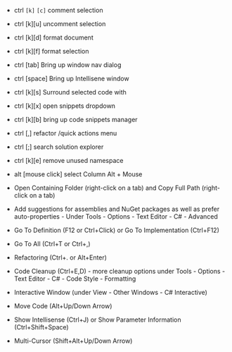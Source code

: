 - ctrl ```[k]``` ```[c]``` comment selection
- ctrl [k][u] uncomment selection
- ctrl [k][d] format document
- ctrl [k][f] format selection
- ctrl [tab] Bring up window nav dialog
- ctrl [space]  Bring up Intellisene window
- ctrl [k][s] Surround selected code with
- ctrl [k][x] open snippets dropdown
- ctrl [k][b] bring up code snippets manager
- ctrl [,] refactor /quick actions menu
- ctrl [;] search solution explorer
- ctrl [k][e] remove unused namespace
- alt [mouse click] select Column Alt + Mouse

- Open Containing Folder (right-click on a tab) and Copy Full Path (right-click on a tab)
- Add suggestions for assemblies and NuGet packages as well as prefer auto-properties - Under Tools - Options - Text Editor - C# - Advanced
- Go To Definition (F12 or Ctrl+Click) or Go To Implementation (Ctrl+F12)
- Go To All (Ctrl+T or Ctrl+,)
- Refactoring (Ctrl+. or Alt+Enter)
- Code Cleanup (Ctrl+E,D) - more cleanup options under Tools - Options - Text Editor - C# - Code Style - Formatting
- Interactive Window (under View - Other Windows - C# Interactive)
- Move Code (Alt+Up/Down Arrow)
- Show Intellisense (Ctrl+J) or Show Parameter Information (Ctrl+Shift+Space)
- Multi-Cursor (Shift+Alt+Up/Down Arrow)
